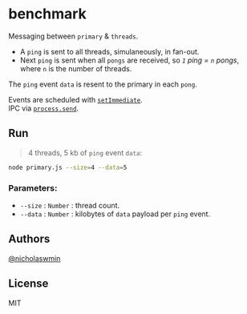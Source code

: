 # benchmark

Messaging between `primary` & `threads`.

- A `ping` is sent to all threads, simulaneously, in fan-out.
- Next `ping` is sent when all `pongs` are received, so *`1` ping = `n` pongs*, 
  where `n` is the number of threads.

The `ping` event `data` is resent to the primary in each `pong`.

Events are scheduled with [`setImmediate`][setimmediate].  
IPC via [`process.send`][procsend].

## Run

> 4 threads, 5 kb of `ping` event `data`:

```bash
node primary.js --size=4 --data=5
```

### Parameters:

- `--size` : `Number` : thread count.
- `--data` : `Number` : kilobytes of `data` payload per `ping` event.

## Authors

[@nicholaswmin][nicholaswmin]

## License 

MIT

[procsend]: https://nodejs.org/api/process.html#processsendmessage-sendhandle-options-callback
[setimmediate]: https://nodejs.org/en/learn/asynchronous-work/understanding-setimmediate

[nicholaswmin]: https://github.com/nicholaswmin
